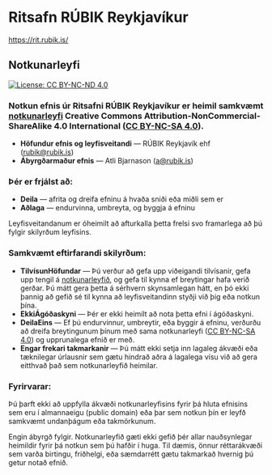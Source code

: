 # Ritsafn RÚBIK Reykjavíkur

https://rit.rubik.is/

## Notkunarleyfi

[![License: CC BY-NC-ND 4.0](https://mirrors.creativecommons.org/presskit/buttons/88x31/svg/by-nc-sa.svg)](https://creativecommons.org/licenses/by-nc-sa/4.0/deed.is)

### Notkun efnis úr Ritsafni RÚBIK Reykjavíkur er heimil samkvæmt [notkunarleyfi](LICENSE) Creative Commons Attribution-NonCommercial-ShareAlike 4.0 International ([CC BY-NC-SA 4.0](https://creativecommons.org/licenses/by-nc-sa/4.0/deed.is)).

* **Höfundur efnis og leyfisveitandi** — RÚBIK Reykjavík ehf (rubik@rubik.is)
* **Ábyrgðarmaður efnis** — Atli Bjarnason (a@rubik.is)

### Þér er frjálst að:

* **Deila** — afrita og dreifa efninu á hvaða sniði eða miðli sem er
* **Aðlaga** — endurvinna, umbreyta, og byggja á efninu

Leyfisveitandanum er óheimilt að afturkalla þetta frelsi svo framarlega að þú fylgir skilyrðum leyfisins.

### Samkvæmt eftirfarandi skilyrðum:

* **TilvísunHöfundar** — Þú verður að gefa upp viðeigandi tilvísanir, gefa upp tengil á [notkunarleyfið](LICENSE), og gefa til kynna ef breytingar hafa verið gerðar. Þú mátt gera þetta á sérhvern skynsamlegan hátt, en þó ekki þannig að gefið sé til kynna að leyfisveitandinn styðji við þig eða notkun þína.
* **EkkiÁgóðaskyni** — Þér er ekki heimilt að nota þetta efni í ágóðaskyni.
* **DeilaEins** — Ef þú endurvinnur, umbreytir, eða byggir á efninu, verðurðu að dreifa breytingunum þínum með sama notkunarleyfi ([CC BY-NC-SA 4.0](https://creativecommons.org/licenses/by-nc-sa/4.0/deed.is)) og upprunalega efnið er með.
* **Engar frekari takmarkanir** — Þú mátt ekki setja inn lagaleg ákvæði eða tæknilegar úrlausnir sem gætu hindrað aðra á lagalega vísu við að gera eitthvað það sem notkunarleyfið heimilar.

### Fyrirvarar:

Þú þarft ekki að uppfylla ákvæði notkunarleyfisins fyrir þá hluta efnisins sem eru í almannaeigu (public domain) eða þar sem notkun þín er leyfð samkvæmt undanþágum eða takmörkunum.

Engin ábyrgð fylgir. Notkunarleyfið gæti ekki gefið þér allar nauðsynlegar heimildir fyrir þá notkun sem þú hafðir í huga. Til dæmis, önnur réttarákvæði sem varða birtingu, friðhelgi, eða sæmdarrétt gætu takmarkað hvernig þú getur notað efnið.
